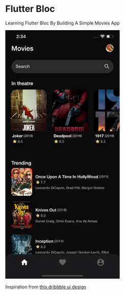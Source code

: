 # Flutter Bloc

Learning Flutter Bloc By Building A Simple Movies App

<img src="art/screenshot.png" width="360"/>

Inspiration from [this dribbble ui design](https://dribbble.com/shots/11105232-Movie-App-UI/attachments/2704740?mode=media)
